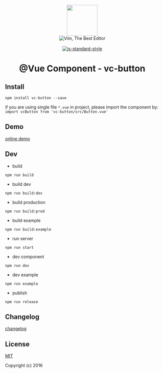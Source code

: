 <p align="center">
    <a href="http://vuejs.org" target="_blank"><img width="100"src="http://vuejs.org/images/logo.png"></a>
    <br>
    <img src="https://img.shields.io/badge/Vim-Best%20Editor-green.svg" alt="Vim, The Best Editor" />
    <br>
    <br>
    <a href="https://github.com/airbnb/javascript"><img src="https://cdn.rawgit.com/feross/standard/master/badge.svg" alt="js-standard-style"></a>
</p>

<h1 align="center">@Vue Component - vc-button</h1>

## Install

`npm install vc-button --save`

if you are using single file `*.vue` in project, please import the component by:  
`import vcButton from 'vc-button/src/Button.vue'`

## Demo

[online demo](https://iwaimai-bi-fe.github.io/vc-button/examples/)

## Dev

* build

```node
npm run build

```

* build dev

```node
npm run build:dev

```

* build production 

```node
npm run build:prod

```

* build example

```node
npm run build:example
```

* run server

```node
npm run start
```


* dev component

```node
npm run dev

```

* dev example

```node
npm run example 

```

* publish 

```node
npm run release 
```

## Changelog 

[changelog](https://github.com/iwaimai-bi-fe/vc-button/blob/master/CHANGELOG.md) 

## License

[MIT](http://opensource.org/licenses/MIT)

Copyright (c) 2016

